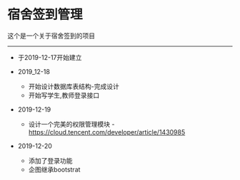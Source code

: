 # 宿舍签到管理
这个是一个关于宿舍签到的项目
<hr>

- 于2019-12-17开始建立
- 2019_12-18
  - 开始设计数据库表结构-完成设计
  - 开始写学生,教师登录接口
- 2019-12-19
  - 设计一个完美的权限管理模块 -  https://cloud.tencent.com/developer/article/1430985 
- 2019-12-20

  - 添加了登录功能
  - 企图继承bootstrat


